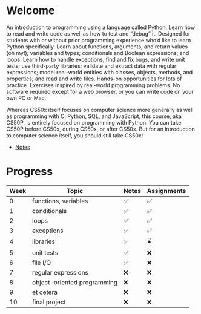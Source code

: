 # Welcome

An introduction to programming using a language called Python. Learn how to read and write code as well as how to test and “debug” it. Designed for students with or without prior programming experience who’d like to learn Python specifically. Learn about functions, arguments, and return values (oh my!); variables and types; conditionals and Boolean expressions; and loops. Learn how to handle exceptions, find and fix bugs, and write unit tests; use third-party libraries; validate and extract data with regular expressions; model real-world entities with classes, objects, methods, and properties; and read and write files. Hands-on opportunities for lots of practice. Exercises inspired by real-world programming problems. No software required except for a web browser, or you can write code on your own PC or Mac.

Whereas CS50x itself focuses on computer science more generally as well as programming with C, Python, SQL, and JavaScript, this course, aka CS50P, is entirely focused on programming with Python. You can take CS50P before CS50x, during CS50x, or after CS50x. But for an introduction to computer science itself, you should still take CS50x!

- [Notes](https://cs50.harvard.edu/python/2022/notes/)

# Progress

| Week | Topic                       | Notes | Assignments |
| ---- | --------------------------- | ----- | ----------- |
| 0    | functions, variables        | ✅    | ✅          |
| 1    | conditionals                | ✅    | ✅          |
| 2    | loops                       | ✅    | ✅          |
| 3    | exceptions                  | ✅    | ✅          |
| 4    | libraries                   | ✅    | ⌛          |
| 5    | unit tests                  | ✅    | ❌          |
| 6    | file I/O                    | ✅    | ❌          |
| 7    | regular expressions         | ❌    | ❌          |
| 8    | object-oriented programming | ❌    | ❌          |
| 9    | et cetera                   | ❌    | ❌          |
| 10   | final project               | ❌    | ❌          |
